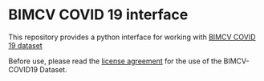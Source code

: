 # BIMCV COVID 19 interface
This repository provides a python interface for working with [BIMCV COVID 19 dataset](https://github.com/BIMCV-CSUSP/BIMCV-COVID-19)

Before use, please read the [license agreement](https://github.com/BIMCV-CSUSP/BIMCV-COVID-19) for the use of the BIMCV-COVID19 Dataset.
